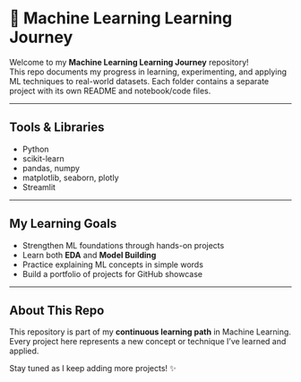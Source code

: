 # 🚀 Machine Learning Learning Journey  

Welcome to my **Machine Learning Learning Journey** repository!  
This repo documents my progress in learning, experimenting, and applying ML techniques to real-world datasets. Each folder contains a separate project with its own README and notebook/code files.  

---

##  Tools & Libraries  
- Python   
- scikit-learn  
- pandas, numpy  
- matplotlib, seaborn, plotly   
- Streamlit   

---

##  My Learning Goals  
- Strengthen ML foundations through hands-on projects  
- Learn both **EDA** and **Model Building**  
- Practice explaining ML concepts in simple words  
- Build a portfolio of projects for GitHub showcase  

---

##  About This Repo  
This repository is part of my **continuous learning path** in Machine Learning.  
Every project here represents a new concept or technique I’ve learned and applied.  

Stay tuned as I keep adding more projects! ✨  
